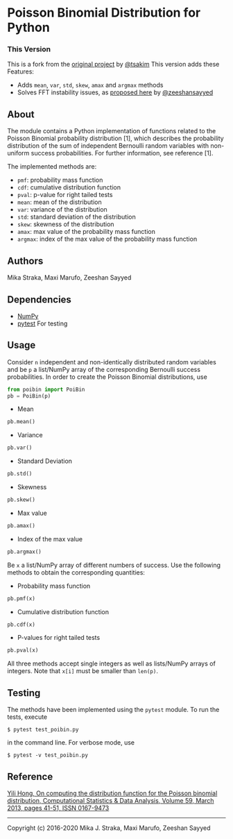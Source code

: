 # Poisson Binomial Distribution for Python

### This Version
This is a fork from the [original project](https://github.com/tsakim/poibin)
by [@tsakim](https://github.com/tsakim)
This version adds these Features:
* Adds `mean`, `var`, `std`, `skew`, `amax` and `argmax` methods
* Solves FFT instability issues, as [proposed here](https://github.com/tsakim/poibin/pull/7)
by [@zeeshansayyed](https://github.com/zeeshansayyed)

## About
The module contains a Python implementation of functions related to the Poisson
Binomial probability distribution \[1\], which describes the probability
distribution of the sum of independent Bernoulli random variables with
non-uniform success probabilities. For further information, see reference \[1\].

The implemented methods are:
* `pmf`: probability mass function
* `cdf`: cumulative distribution function
* `pval`: p-value for right tailed tests
* `mean`: mean of the distribution
* `var`: variance of the distribution
* `std`: standard deviation of the distribution
* `skew`: skewness of the distribution
* `amax`: max value of the probability mass function
* `argmax`: index of the max value of the probability mass function

## Authors
Mika Straka, Maxi Marufo, Zeeshan Sayyed

## Dependencies
* [NumPy](http://www.numpy.org/)
* [pytest](https://docs.pytest.org/en/latest/contents.html) For testing

## Usage
Consider `n` independent and non-identically distributed random variables and
be `p` a list/NumPy array of the corresponding Bernoulli success probabilities.
In order to create the Poisson Binomial distributions, use
```python
from poibin import PoiBin
pb = PoiBin(p)
```
* Mean
```python
pb.mean()
```
* Variance
```python
pb.var()
```
* Standard Deviation
```python
pb.std()
```
* Skewness
```python
pb.skew()
```
* Max value
```python
pb.amax()
```
* Index of the max value
```python
pb.argmax()
```

Be `x` a list/NumPy array of different numbers of success. Use the following
methods to obtain the corresponding quantities:

* Probability mass function
```python
pb.pmf(x)
```
* Cumulative distribution function
```python
pb.cdf(x)
```
* P-values for right tailed tests
```python
pb.pval(x)
```

All three methods accept single integers as well as lists/NumPy arrays of
integers. Note that `x[i]` must be smaller than `len(p)`.

## Testing
The methods have been implemented using the `pytest` module. To run the tests, execute

```
$ pytest test_poibin.py
```
in the command line. For verbose mode, use

```
$ pytest -v test_poibin.py
```

## Reference
[Yili Hong, On computing the distribution function for the Poisson binomial
distribution,
Computational Statistics & Data Analysis, Volume 59, March 2013, pages 41-51,
ISSN 0167-9473](http://dx.doi.org/10.1016/j.csda.2012.10.006)

---
Copyright (c) 2016-2020 Mika J. Straka, Maxi Marufo, Zeeshan Sayyed
